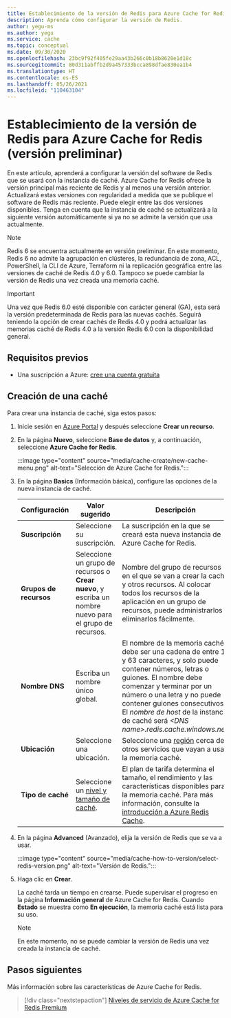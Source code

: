 ```yaml
---
title: Establecimiento de la versión de Redis para Azure Cache for Redis (versión preliminar)
description: Aprenda cómo configurar la versión de Redis.
author: yegu-ms
ms.author: yegu
ms.service: cache
ms.topic: conceptual
ms.date: 09/30/2020
ms.openlocfilehash: 23bc9f92f405fe29aa43b266c0b18b8620e1d18c
ms.sourcegitcommit: 80d311abffb2d9a457333bcca898dfae830ea1b4
ms.translationtype: HT
ms.contentlocale: es-ES
ms.lasthandoff: 05/26/2021
ms.locfileid: "110463104"
---
```

# <a name="set-redis-version-for-azure-cache-for-redis-preview"></a>Establecimiento de la versión de Redis para Azure Cache for Redis (versión preliminar)
En este artículo, aprenderá a configurar la versión del software de Redis que se usará con la instancia de caché. Azure Cache for Redis ofrece la versión principal más reciente de Redis y al menos una versión anterior. Actualizará estas versiones con regularidad a medida que se publique el software de Redis más reciente. Puede elegir entre las dos versiones disponibles. Tenga en cuenta que la instancia de caché se actualizará a la siguiente versión automáticamente si ya no se admite la versión que usa actualmente.

> [!NOTE]
> Redis 6 se encuentra actualmente en versión preliminar. En este momento, Redis 6 no admite la agrupación en clústeres, la redundancia de zona, ACL, PowerShell, la CLI de Azure, Terraform ni la replicación geográfica entre las versiones de caché de Redis 4.0 y 6.0. Tampoco se puede cambiar la versión de Redis una vez creada una memoria caché. 
>

> [!IMPORTANT]
> Una vez que Redis 6.0 esté disponible con carácter general (GA), esta será la versión predeterminada de Redis para las nuevas cachés. Seguirá teniendo la opción de crear cachés de Redis 4.0 y podrá actualizar las memorias caché de Redis 4.0 a la versión Redis 6.0 con la disponibilidad general. 
>

## <a name="prerequisites"></a>Requisitos previos
* Una suscripción a Azure: [cree una cuenta gratuita](https://azure.microsoft.com/free/)

## <a name="create-a-cache"></a>Creación de una caché
Para crear una instancia de caché, siga estos pasos:

1. Inicie sesión en [Azure Portal](https://portal.azure.com) y después seleccione **Crear un recurso**.
  
1. En la página **Nuevo**, seleccione **Base de datos** y, a continuación, seleccione **Azure Cache for Redis**.

    :::image type="content" source="media/cache-create/new-cache-menu.png" alt-text="Selección de Azure Cache for Redis.":::
   
1. En la página **Basics** (Información básica), configure las opciones de la nueva instancia de caché.
   
    | Configuración      | Valor sugerido  | Descripción |
    | ------------ |  ------- | -------------------------------------------------- |
    | **Suscripción** | Seleccione su suscripción. | La suscripción en la que se creará esta nueva instancia de Azure Cache for Redis. | 
    | **Grupos de recursos** | Seleccione un grupo de recursos o **Crear nuevo**, y escriba un nombre nuevo para el grupo de recursos. | Nombre del grupo de recursos en el que se van a crear la caché y otros recursos. Al colocar todos los recursos de la aplicación en un grupo de recursos, puede administrarlos o eliminarlos fácilmente. | 
    | **Nombre DNS** | Escriba un nombre único global. | El nombre de la memoria caché debe ser una cadena de entre 1 y 63 caracteres, y solo puede contener números, letras o guiones. El nombre debe comenzar y terminar por un número o una letra y no puede contener guiones consecutivos. El *nombre de host* de la instancia de caché será *\<DNS name>.redis.cache.windows.net*. | 
    | **Ubicación** | Seleccione una ubicación. | Seleccione una [región](https://azure.microsoft.com/regions/) cerca de otros servicios que vayan a usar la memoria caché. |
    | **Tipo de caché** | Seleccione un [nivel y tamaño de caché](https://azure.microsoft.com/pricing/details/cache/). |  El plan de tarifa determina el tamaño, el rendimiento y las características disponibles para la memoria caché. Para más información, consulte la [introducción a Azure Redis Cache](cache-overview.md). |
   
1. En la página **Advanced** (Avanzado), elija la versión de Redis que se va a usar.
   
    :::image type="content" source="media/cache-how-to-version/select-redis-version.png" alt-text="Versión de Redis.":::

1. Haga clic en **Crear**. 
   
    La caché tarda un tiempo en crearse. Puede supervisar el progreso en la página **Información general** de Azure Cache for Redis. Cuando **Estado** se muestra como **En ejecución**, la memoria caché está lista para su uso.

    > [!NOTE]
    > En este momento, no se puede cambiar la versión de Redis una vez creada la instancia de caché.
    >

## <a name="next-steps"></a>Pasos siguientes
Más información sobre las características de Azure Cache for Redis.

> [!div class="nextstepaction"]
> [Niveles de servicio de Azure Cache for Redis Premium](cache-overview.md#service-tiers)
